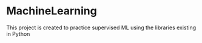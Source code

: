 # MachineLearning
This project is created to practice supervised ML using the libraries existing in Python
